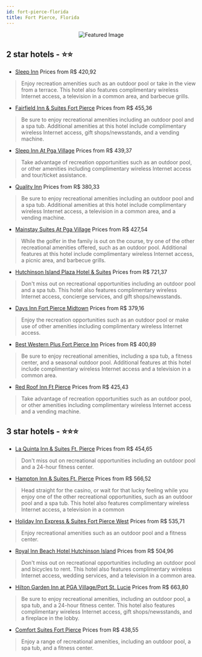 ```yaml
---
id: fort-pierce-florida
title: Fort Pierce, Florida
---
```


<center><img src="https://i.travelapi.com/hotels/1000000/790000/787200/787182/642b0d7a_z.jpg" alt="Featured Image" /></center>


##  2 star hotels - ⭐️⭐️

-    [Sleep Inn](https://us.hurb.com/hotels/fort-pierce/sleep-inn-JNP-JP021495?cmp=18055) Prices from R$ 420,92
   > Enjoy recreation amenities such as an outdoor pool or take in the view from a terrace. This hotel also features complimentary wireless Internet access, a television in a common area, and barbecue grills.
-    [Fairfield Inn & Suites Fort Pierce](https://us.hurb.com/hotels/fort-pierce/fairfield-inn-suites-fort-pierce-JNP-JP378794?cmp=18055) Prices from R$ 455,36
   > Be sure to enjoy recreational amenities including an outdoor pool and a spa tub. Additional amenities at this hotel include complimentary wireless Internet access, gift shops/newsstands, and a vending machine.
-    [Sleep Inn At Pga Village](https://us.hurb.com/hotels/fort-pierce/sleep-inn-at-pga-village-JNP-JP146286?cmp=18055) Prices from R$ 439,37
   > Take advantage of recreation opportunities such as an outdoor pool, or other amenities including complimentary wireless Internet access and tour/ticket assistance.
-    [Quality Inn](https://us.hurb.com/hotels/fort-pierce/quality-inn-JNP-JP155716?cmp=18055) Prices from R$ 380,33
   > Be sure to enjoy recreational amenities including an outdoor pool and a spa tub. Additional amenities at this hotel include complimentary wireless Internet access, a television in a common area, and a vending machine.
-    [Mainstay Suites At Pga Village](https://us.hurb.com/hotels/fort-pierce/mainstay-suites-at-pga-village-JNP-JP047595?cmp=18055) Prices from R$ 427,54
   > While the golfer in the family is out on the course, try one of the other recreational amenities offered, such as an outdoor pool. Additional features at this hotel include complimentary wireless Internet access, a picnic area, and barbecue grills.
-    [Hutchinson Island Plaza Hotel & Suites](https://us.hurb.com/hotels/fort-pierce/hutchinson-island-plaza-hotel-suites-JNP-JP852796?cmp=18055) Prices from R$ 721,37
   > Don't miss out on recreational opportunities including an outdoor pool and a spa tub. This hotel also features complimentary wireless Internet access, concierge services, and gift shops/newsstands.
-    [Days Inn Fort Pierce Midtown](https://us.hurb.com/hotels/fort-pierce/days-inn-fort-pierce-midtown-JNP-JP072115?cmp=18055) Prices from R$ 379,16
   > Enjoy the recreation opportunities such as an outdoor pool or make use of other amenities including complimentary wireless Internet access.
-    [Best Western Plus Fort Pierce Inn](https://us.hurb.com/hotels/fort-pierce/best-western-plus-fort-pierce-inn-JNP-JP021496?cmp=18055) Prices from R$ 400,89
   > Be sure to enjoy recreational amenities, including a spa tub, a fitness center, and a seasonal outdoor pool. Additional features at this hotel include complimentary wireless Internet access and a television in a common area.
-    [Red Roof Inn Ft Pierce](https://us.hurb.com/hotels/fort-pierce/red-roof-inn-ft-pierce-JNP-JP00648Z?cmp=18055) Prices from R$ 425,43
   > Take advantage of recreation opportunities such as an outdoor pool, or other amenities including complimentary wireless Internet access and a vending machine.

##  3 star hotels - ⭐️⭐️⭐️

-    [La Quinta Inn & Suites Ft. Pierce](https://us.hurb.com/hotels/fort-pierce/la-quinta-inn-suites-ft-pierce-JNP-JP738094?cmp=18055) Prices from R$ 454,65
   > Don't miss out on recreational opportunities including an outdoor pool and a 24-hour fitness center.
-    [Hampton Inn & Suites Ft. Pierce](https://us.hurb.com/hotels/fort-pierce/hampton-inn-suites-ft-pierce-JNP-JP148628?cmp=18055) Prices from R$ 566,52
   > Head straight for the casino, or wait for that lucky feeling while you enjoy one of the other recreational opportunities, such as an outdoor pool and a spa tub. This hotel also features complimentary wireless Internet access, a television in a common
-    [Holiday Inn Express & Suites Fort Pierce West](https://us.hurb.com/hotels/fort-pierce/holiday-inn-express-suites-fort-pierce-west-JNP-JP183631?cmp=18055) Prices from R$ 535,71
   > Enjoy recreational amenities such as an outdoor pool and a fitness center.
-    [Royal Inn Beach Hotel Hutchinson Island](https://us.hurb.com/hotels/fort-pierce/royal-inn-beach-hotel-hutchinson-island-JNP-JP438777?cmp=18055) Prices from R$ 504,96
   > Don't miss out on recreational opportunities including an outdoor pool and bicycles to rent. This hotel also features complimentary wireless Internet access, wedding services, and a television in a common area.
-    [Hilton Garden Inn at PGA Village/Port St. Lucie](https://us.hurb.com/hotels/fort-pierce/hilton-garden-inn-at-pga-village-port-st-lucie-JNP-JP147918?cmp=18055) Prices from R$ 663,80
   > Be sure to enjoy recreational amenities, including an outdoor pool, a spa tub, and a 24-hour fitness center. This hotel also features complimentary wireless Internet access, gift shops/newsstands, and a fireplace in the lobby.
-    [Comfort Suites Fort Pierce](https://us.hurb.com/hotels/fort-pierce/comfort-suites-fort-pierce-JNP-JP021494?cmp=18055) Prices from R$ 438,55
   > Enjoy a range of recreational amenities, including an outdoor pool, a spa tub, and a fitness center.
